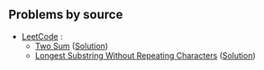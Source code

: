 ## Problems by source

- [LeetCode](https://leetcode.com)  :
  - [Two Sum](https://leetcode.com/problems/two-sum/) ([Solution](solutions/two_sum.py))  
  - [Longest Substring Without Repeating Characters](https://leetcode.com/problems/longest-substring-without-repeating-characters/) ([Solution](solutions/longest_substring.py))  
